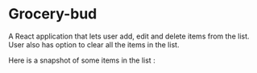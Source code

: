 # Grocery-bud

A React application that lets user add, edit and delete items from the list. User also has option to clear all the items in the list.

Here is a snapshot of some items in the list :
